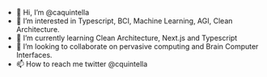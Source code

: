 - 👋 Hi, I’m @caquintella
- 👀 I’m interested in Typescript, BCI, Machine Learning, AGI, Clean Architecture.
- 🌱 I’m currently learning Clean Architecture, Next.js and Typescript
- 💞️ I’m looking to collaborate on pervasive computing and Brain Computer Interfaces.
- 📫 How to reach me twitter @cquintella

<!---
caquintella/caquintella is a ✨ special ✨ repository because its `README.md` (this file) appears on your GitHub profile.
You can click the Preview link to take a look at your changes.
--->
